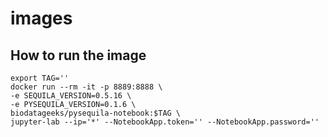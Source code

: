 # images

## How to run the image
```
export TAG=''
docker run --rm -it -p 8889:8888 \
-e SEQUILA_VERSION=0.5.16 \
-e PYSEQUILA_VERSION=0.1.6 \
biodatageeks/pysequila-notebook:$TAG \
jupyter-lab --ip='*' --NotebookApp.token='' --NotebookApp.password=''
```